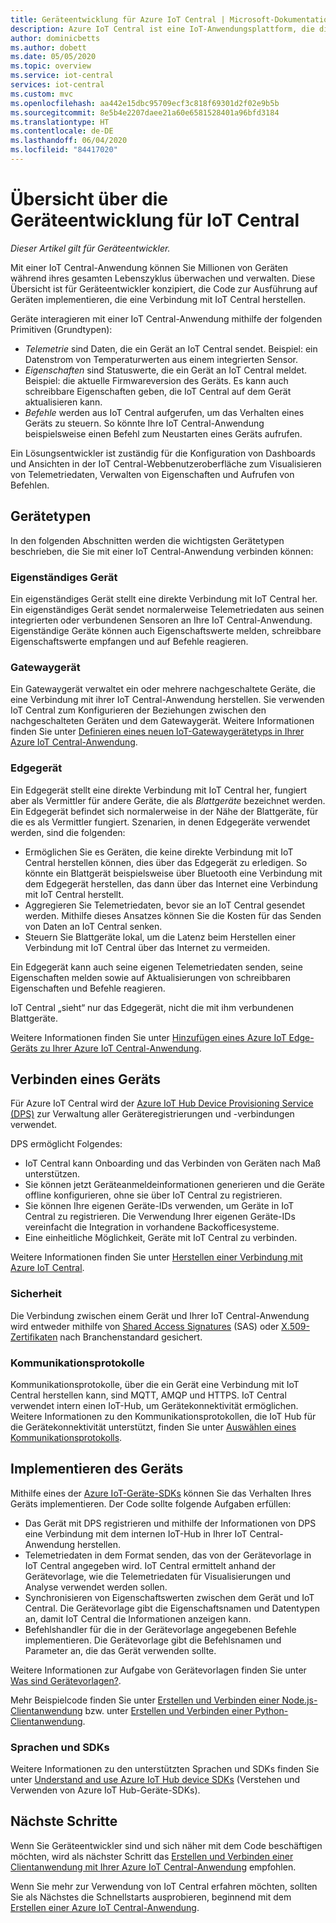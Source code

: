 ```yaml
---
title: Geräteentwicklung für Azure IoT Central | Microsoft-Dokumentation
description: Azure IoT Central ist eine IoT-Anwendungsplattform, die die Erstellung von IoT-Lösungen vereinfacht. Dieser Artikel enthält eine Übersicht über die Entwicklung von Geräten zum Herstellen einer Verbindung mit Ihrer IoT Central-Anwendung.
author: dominicbetts
ms.author: dobett
ms.date: 05/05/2020
ms.topic: overview
ms.service: iot-central
services: iot-central
ms.custom: mvc
ms.openlocfilehash: aa442e15dbc95709ecf3c818f69301d2f02e9b5b
ms.sourcegitcommit: 8e5b4e2207daee21a60e6581528401a96bfd3184
ms.translationtype: HT
ms.contentlocale: de-DE
ms.lasthandoff: 06/04/2020
ms.locfileid: "84417020"
---
```

# <a name="iot-central-device-development-overview"></a>Übersicht über die Geräteentwicklung für IoT Central

*Dieser Artikel gilt für Geräteentwickler.*

Mit einer IoT Central-Anwendung können Sie Millionen von Geräten während ihres gesamten Lebenszyklus überwachen und verwalten. Diese Übersicht ist für Geräteentwickler konzipiert, die Code zur Ausführung auf Geräten implementieren, die eine Verbindung mit IoT Central herstellen.

Geräte interagieren mit einer IoT Central-Anwendung mithilfe der folgenden Primitiven (Grundtypen):

- _Telemetrie_ sind Daten, die ein Gerät an IoT Central sendet. Beispiel: ein Datenstrom von Temperaturwerten aus einem integrierten Sensor.
- _Eigenschaften_ sind Statuswerte, die ein Gerät an IoT Central meldet. Beispiel: die aktuelle Firmwareversion des Geräts. Es kann auch schreibbare Eigenschaften geben, die IoT Central auf dem Gerät aktualisieren kann.
- _Befehle_ werden aus IoT Central aufgerufen, um das Verhalten eines Geräts zu steuern. So könnte Ihre IoT Central-Anwendung beispielsweise einen Befehl zum Neustarten eines Geräts aufrufen.

Ein Lösungsentwickler ist zuständig für die Konfiguration von Dashboards und Ansichten in der IoT Central-Webbenutzeroberfläche zum Visualisieren von Telemetriedaten, Verwalten von Eigenschaften und Aufrufen von Befehlen.

## <a name="types-of-device"></a>Gerätetypen

In den folgenden Abschnitten werden die wichtigsten Gerätetypen beschrieben, die Sie mit einer IoT Central-Anwendung verbinden können:

### <a name="standalone-device"></a>Eigenständiges Gerät

Ein eigenständiges Gerät stellt eine direkte Verbindung mit IoT Central her. Ein eigenständiges Gerät sendet normalerweise Telemetriedaten aus seinen integrierten oder verbundenen Sensoren an Ihre IoT Central-Anwendung. Eigenständige Geräte können auch Eigenschaftswerte melden, schreibbare Eigenschaftswerte empfangen und auf Befehle reagieren.

### <a name="gateway-device"></a>Gatewaygerät

Ein Gatewaygerät verwaltet ein oder mehrere nachgeschaltete Geräte, die eine Verbindung mit ihrer IoT Central-Anwendung herstellen. Sie verwenden IoT Central zum Konfigurieren der Beziehungen zwischen den nachgeschalteten Geräten und dem Gatewaygerät. Weitere Informationen finden Sie unter [Definieren eines neuen IoT-Gatewaygerätetyps in Ihrer Azure IoT Central-Anwendung](./tutorial-define-gateway-device-type.md).

### <a name="edge-device"></a>Edgegerät

Ein Edgegerät stellt eine direkte Verbindung mit IoT Central her, fungiert aber als Vermittler für andere Geräte, die als _Blattgeräte_ bezeichnet werden. Ein Edgegerät befindet sich normalerweise in der Nähe der Blattgeräte, für die es als Vermittler fungiert. Szenarien, in denen Edgegeräte verwendet werden, sind die folgenden:

- Ermöglichen Sie es Geräten, die keine direkte Verbindung mit IoT Central herstellen können, dies über das Edgegerät zu erledigen. So könnte ein Blattgerät beispielsweise über Bluetooth eine Verbindung mit dem Edgegerät herstellen, das dann über das Internet eine Verbindung mit IoT Central herstellt.
- Aggregieren Sie Telemetriedaten, bevor sie an IoT Central gesendet werden. Mithilfe dieses Ansatzes können Sie die Kosten für das Senden von Daten an IoT Central senken.
- Steuern Sie Blattgeräte lokal, um die Latenz beim Herstellen einer Verbindung mit IoT Central über das Internet zu vermeiden.

Ein Edgegerät kann auch seine eigenen Telemetriedaten senden, seine Eigenschaften melden sowie auf Aktualisierungen von schreibbaren Eigenschaften und Befehle reagieren.

IoT Central „sieht“ nur das Edgegerät, nicht die mit ihm verbundenen Blattgeräte.

Weitere Informationen finden Sie unter [Hinzufügen eines Azure IoT Edge-Geräts zu Ihrer Azure IoT Central-Anwendung](./tutorial-add-edge-as-leaf-device.md).

## <a name="connect-a-device"></a>Verbinden eines Geräts

Für Azure IoT Central wird der [Azure IoT Hub Device Provisioning Service (DPS)](../../iot-dps/about-iot-dps.md) zur Verwaltung aller Geräteregistrierungen und -verbindungen verwendet.

DPS ermöglicht Folgendes:

- IoT Central kann Onboarding und das Verbinden von Geräten nach Maß unterstützen.
- Sie können jetzt Geräteanmeldeinformationen generieren und die Geräte offline konfigurieren, ohne sie über IoT Central zu registrieren.
- Sie können Ihre eigenen Geräte-IDs verwenden, um Geräte in IoT Central zu registrieren. Die Verwendung Ihrer eigenen Geräte-IDs vereinfacht die Integration in vorhandene Backofficesysteme.
- Eine einheitliche Möglichkeit, Geräte mit IoT Central zu verbinden.

Weitere Informationen finden Sie unter [Herstellen einer Verbindung mit Azure IoT Central](./concepts-get-connected.md).

### <a name="security"></a>Sicherheit

Die Verbindung zwischen einem Gerät und Ihrer IoT Central-Anwendung wird entweder mithilfe von [Shared Access Signatures](./concepts-get-connected.md#connect-devices-at-scale-using-sas) (SAS) oder [X.509-Zertifikaten](./concepts-get-connected.md#connect-devices-using-x509-certificates) nach Branchenstandard gesichert.

### <a name="communication-protocols"></a>Kommunikationsprotokolle

Kommunikationsprotokolle, über die ein Gerät eine Verbindung mit IoT Central herstellen kann, sind MQTT, AMQP und HTTPS. IoT Central verwendet intern einen IoT-Hub, um Gerätekonnektivität ermöglichen. Weitere Informationen zu den Kommunikationsprotokollen, die IoT Hub für die Gerätekonnektivität unterstützt, finden Sie unter [Auswählen eines Kommunikationsprotokolls](../../iot-hub/iot-hub-devguide-protocols.md).

## <a name="implement-the-device"></a>Implementieren des Geräts

Mithilfe eines der [Azure IoT-Geräte-SDKs](#languages-and-sdks) können Sie das Verhalten Ihres Geräts implementieren. Der Code sollte folgende Aufgaben erfüllen:

- Das Gerät mit DPS registrieren und mithilfe der Informationen von DPS eine Verbindung mit dem internen IoT-Hub in Ihrer IoT Central-Anwendung herstellen.
- Telemetriedaten in dem Format senden, das von der Gerätevorlage in IoT Central angegeben wird. IoT Central ermittelt anhand der Gerätevorlage, wie die Telemetriedaten für Visualisierungen und Analyse verwendet werden sollen.
- Synchronisieren von Eigenschaftswerten zwischen dem Gerät und IoT Central. Die Gerätevorlage gibt die Eigenschaftsnamen und Datentypen an, damit IoT Central die Informationen anzeigen kann.
- Befehlshandler für die in der Gerätevorlage angegebenen Befehle implementieren. Die Gerätevorlage gibt die Befehlsnamen und Parameter an, die das Gerät verwenden sollte.

Weitere Informationen zur Aufgabe von Gerätevorlagen finden Sie unter [Was sind Gerätevorlagen?](./concepts-device-templates.md).

Mehr Beispielcode finden Sie unter [Erstellen und Verbinden einer Node.js-Clientanwendung](./tutorial-connect-device-nodejs.md) bzw. unter [Erstellen und Verbinden einer Python-Clientanwendung](./tutorial-connect-device-python.md).

### <a name="languages-and-sdks"></a>Sprachen und SDKs

Weitere Informationen zu den unterstützten Sprachen und SDKs finden Sie unter [Understand and use Azure IoT Hub device SDKs](../../iot-hub/iot-hub-devguide-sdks.md#azure-iot-hub-device-sdks) (Verstehen und Verwenden von Azure IoT Hub-Geräte-SDKs).

## <a name="next-steps"></a>Nächste Schritte

Wenn Sie Geräteentwickler sind und sich näher mit dem Code beschäftigen möchten, wird als nächster Schritt das [Erstellen und Verbinden einer Clientanwendung mit Ihrer Azure IoT Central-Anwendung](./tutorial-connect-device-nodejs.md) empfohlen.

Wenn Sie mehr zur Verwendung von IoT Central erfahren möchten, sollten Sie als Nächstes die Schnellstarts ausprobieren, beginnend mit dem [Erstellen einer Azure IoT Central-Anwendung](./quick-deploy-iot-central.md).

